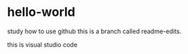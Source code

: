 # hello-world
study how to use github
this is a branch called readme-edits.

this is visual studio code